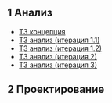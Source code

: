 ## 1 Анализ

* [ТЗ концепция](/ТЗ-концепция.md)
* [ТЗ анализ (итерация 1.1)](/ТЗ-анализ-(итерация-1.1).md)
* [ТЗ анализ (итерация 1.2)](/ТЗ-анализ-(итерация-1.2).md)
* [ТЗ анализ (итерация 2)](/ТЗ-анализ-(итерация-2).md)
* [ТЗ анализ (итерация 3)](/ТЗ-анализ-(итерация-3).md)

## 2 Проектирование
